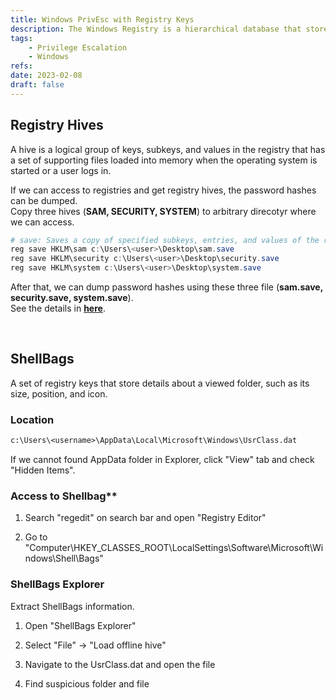 ```yaml
---
title: Windows PrivEsc with Registry Keys
description: The Windows Registry is a hierarchical database that stores low-level settings for Windows and for applications that opt to use the registry. Registry keys are container objects, which contain values and subkeys. These similar to folders.
tags:
    - Privilege Escalation
    - Windows
refs:
date: 2023-02-08
draft: false
---
```


## Registry Hives

A hive is a logical group of keys, subkeys, and values in the registry that has a set of supporting files loaded into memory when the operating system is started or a user logs in.

If we can access to registries and get registry hives, the password hashes can be dumped.  
Copy three hives (**SAM, SECURITY, SYSTEM**) to arbitrary direcotyr where we can access.

```powershell
# save: Saves a copy of specified subkeys, entries, and values of the registry in a specified file.
reg save HKLM\sam c:\Users\<user>\Desktop\sam.save
reg save HKLM\security c:\Users\<user>\Desktop\security.save
reg save HKLM\system c:\Users\<user>\Desktop\system.save
```

After that, we can dump password hashes using these three file (**sam.save, security.save, system.save**).  
See the details in **[here](/exploit/windows/dumping-windows-password-hashes/)**.

<br />

## ShellBags

A set of registry keys that store details about a viewed folder, such as its size, position, and icon.

### Location

```txt
c:\Users\<username>\AppData\Local\Microsoft\Windows\UsrClass.dat
``` 

If we cannot found AppData folder in Explorer, click "View" tab and check "Hidden Items".

### Access to Shellbag**

1. Search "regedit" on search bar and open "Registry Editor"

2. Go to "Computer\HKEY_CLASSES_ROOT\LocalSettings\Software\Microsoft\Windows\Shell\Bags"

### ShellBags Explorer

Extract ShellBags information.

1. Open "ShellBags Explorer"

2. Select "File" -> "Load offline hive"

3. Navigate to the UsrClass.dat and open the file

4. Find suspicious folder and file



